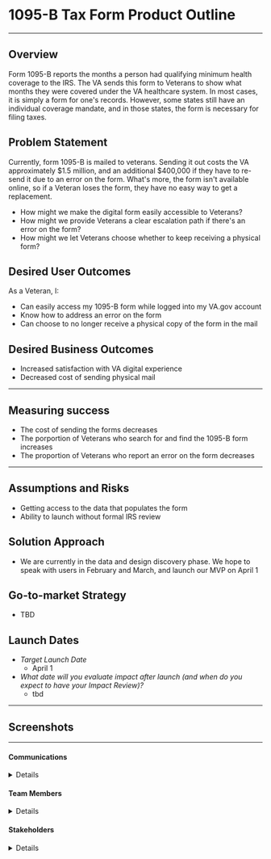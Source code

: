 # 1095-B Tax Form Product Outline


---

## Overview
Form 1095-B reports the months a person had qualifying minimum health coverage to the IRS. The VA sends this form to Veterans to show what months they were covered under the VA healthcare system. In most cases, it is simply a form for one's records. However, some states still have an individual coverage mandate, and in those states, the form is necessary for filing taxes. 

## Problem Statement
Currently, form 1095-B is mailed to veterans. Sending it out costs the VA approximately $1.5 million, and an additional $400,000 if they have to re-send it due to an error on the form. What's more, the form isn't available online, so if a Veteran loses the form, they have no easy way to get a replacement. 
* How might we make the digital form easily accessible to Veterans?
* How might we provide Veterans a clear escalation path if there's an error on the form?
* How might we let Veterans choose whether to keep receiving a physical form?



 
## Desired User Outcomes
As a Veteran, I:
- Can easily access my 1095-B form while logged into my VA.gov account 
- Know how to address an error on the form
- Can choose to no longer receive a physical copy of the form in the mail




## Desired Business Outcomes
- Increased satisfaction with VA digital experience
- Decreased cost of sending physical mail



---
## Measuring success 

-	The cost of sending the forms decreases
-	The porportion of Veterans who search for and find the 1095-B form increases
-	The proportion of Veterans who report an error on the form decreases



---

## Assumptions and Risks
-	Getting access to the data that populates the form
-	Ability to launch without formal IRS review


## Solution Approach

- We are currently in the data and design discovery phase. We hope to speak with users in February and March, and launch our MVP on April 1


## Go-to-market Strategy
- TBD

## Launch Dates
- *Target Launch Date* 
  - April 1
- *What date will you evaluate impact after launch (and when do you expect to have your Impact Review)?*
  - tbd

---
   
## Screenshots

---

#### Communications

<details>

- Team Name: MOVE
- GitHub Label: 1095b-Tax-Form
- Slack channel: #cedar-1095b
- Product POCs: Tracey Mulrooney (VA), Jordan White (MOVE), Ashley Castillo (MOVE)
- Stakeholders: 

</details>

#### Team Members

<details>
 
 - DEPO Lead: Tracey Mulrooney
 - PM: Jordan White/Ashley Castillo
 - Engineering: Ben Morris (MOVE)
 - Research/Design: Kit Casey (MOVE)
 
</details>


#### Stakeholders

<details>
 
- Tarsha Tremble
 
</details>



